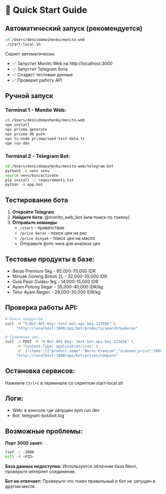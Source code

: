 # 🚀 Quick Start Guide

## Автоматический запуск (рекомендуется)

```bash
cd /Users/denisdomashenko/monito-web
./start-local.sh
```

Скрипт автоматически:
- ✅ Запустит Monito Web на http://localhost:3000
- ✅ Запустит Telegram бота
- ✅ Создаст тестовые данные
- ✅ Проверит работу API

## Ручной запуск

### Terminal 1 - Monito Web:
```bash
cd /Users/denisdomashenko/monito-web
npm install
npx prisma generate
npx prisma db push
npx ts-node prisma/seed-test-data.ts
npm run dev
```

### Terminal 2 - Telegram Bot:
```bash
cd /Users/denisdomashenko/monito-web/telegram-bot
python3 -m venv venv
source venv/bin/activate
pip install -r requirements.txt
python -m app.bot
```

## Тестирование бота

1. **Откройте Telegram**
2. **Найдите бота**: @monito_web_bot (или поиск по токену)
3. **Отправьте команды**:
   - `/start` - приветствие
   - `/price beras` - поиск цен на рис
   - `/price minyak` - поиск цен на масло
   - Отправьте фото чека для анализа цен

## Тестовые продукты в базе:
- Beras Premium 5kg - 65,000-70,000 IDR
- Minyak Goreng Bimoli 2L - 32,000-35,000 IDR
- Gula Pasir Gulaku 1kg - 14,000-15,000 IDR
- Ayam Potong Segar - 35,000-40,000 IDR/kg
- Telur Ayam Negeri - 28,000-30,000 IDR/kg

## Проверка работы API:

```bash
# Поиск продуктов
curl -H "X-Bot-API-Key: test-bot-api-key-123456" \
     "http://localhost:3000/api/bot/products/search?q=beras"

# Сравнение цен
curl -X POST -H "X-Bot-API-Key: test-bot-api-key-123456" \
     -H "Content-Type: application/json" \
     -d '{"items":[{"product_name":"Beras Premium","scanned_price":70000}]}' \
     "http://localhost:3000/api/bot/prices/compare"
```

## Остановка сервисов:
Нажмите `Ctrl+C` в терминале со скриптом start-local.sh

## Логи:
- Web: в консоли где запущен npm run dev
- Bot: telegram-bot/bot.log

## Возможные проблемы:

**Порт 3000 занят:**
```bash
lsof -i :3000
kill -9 <PID>
```

**База данных недоступна:**
Используется облачная база Neon, проверьте интернет соединение.

**Бот не отвечает:**
Проверьте что токен правильный и бот не запущен в другом месте.